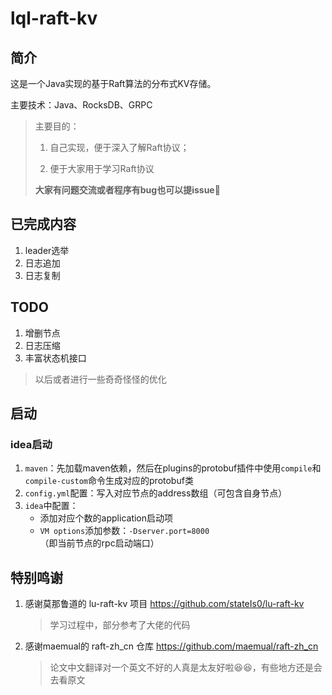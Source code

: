 # lql-raft-kv

## 简介

这是一个Java实现的基于Raft算法的分布式KV存储。

主要技术：Java、RocksDB、GRPC

> 主要目的：
>
> 1. 自己实现，便于深入了解Raft协议；
>
> 2. 便于大家用于学习Raft协议
>
> **大家有问题交流或者程序有bug也可以提issue**🥰

## 已完成内容

1.  leader选举
2. 日志追加
3. 日志复制

## TODO

1. 增删节点
2. 日志压缩
3. 丰富状态机接口

> 以后或者进行一些奇奇怪怪的优化

## 启动

### idea启动

1. `maven`：先加载maven依赖，然后在plugins的protobuf插件中使用`compile`和`compile-custom`命令生成对应的protobuf类
2. `config.yml`配置：写入对应节点的address数组（可包含自身节点）
3. `idea`中配置：
   * 添加对应个数的application启动项
   * `VM options`添加参数：`-Dserver.port=8000`（即当前节点的rpc启动端口）

## 特别鸣谢

1. 感谢莫那鲁道的 lu-raft-kv 项目 https://github.com/stateIs0/lu-raft-kv

   > 学习过程中，部分参考了大佬的代码

2. 感谢maemual的 raft-zh_cn 仓库 https://github.com/maemual/raft-zh_cn

   > 论文中文翻译对一个英文不好的人真是太友好啦😆😆，有些地方还是会去看原文
